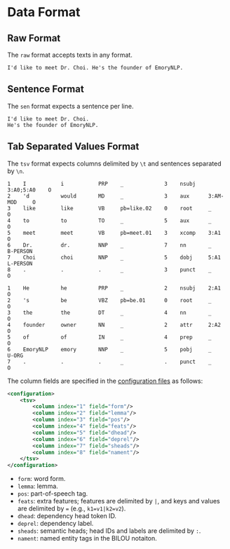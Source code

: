 # Data Format

## Raw Format

The `raw` format accepts texts in any format.

```
I'd like to meet Dr. Choi. He's the founder of EmoryNLP.
```

## Sentence Format

The `sen` format expects a sentence per line.

```
I'd like to meet Dr. Choi.
He's the founder of EmoryNLP.
```

## Tab Separated Values Format

The `tsv` format expects columns delimited by `\t` and sentences separated by `\n`.

```tsv
1    I           i           PRP    _             3    nsubj    3:A0;5:A0    O
2    'd          would       MD     _             3    aux      3:AM-MOD     O
3    like        like        VB     pb=like.02    0    root     _            O
4    to          to          TO     _             5    aux      _            O
5    meet        meet        VB     pb=meet.01    3    xcomp    3:A1         O
6    Dr.         dr.         NNP    _             7    nn       _            B-PERSON
7    Choi        choi        NNP    _             5    dobj     5:A1         L-PERSON
8    .           .           .      _             3    punct    _            O
 
1    He          he          PRP    _             2    nsubj    2:A1         O
2    's          be          VBZ    pb=be.01      0    root     _            O
3    the         the         DT     _             4    nn       _            O
4    founder     owner       NN     _             2    attr     2:A2         O
5    of          of          IN     _             4    prep     _            O
6    EmoryNLP    emory       NNP    _             5    pobj     _            U-ORG
7    .           .           .      _             .    punct    _            O
```

The column fields are specified in the [configuration files](../../src/main/resources/configuration/) as follows:

```xml
<configuration>
    <tsv>
        <column index="1" field="form"/>
        <column index="2" field="lemma"/>
        <column index="3" field="pos"/>
        <column index="4" field="feats"/>
        <column index="5" field="dhead"/>
        <column index="6" field="deprel"/>
        <column index="7" field="sheads"/>
        <column index="8" field="nament"/>
    </tsv>
</configuration>
```

* `form`: word form.
* `lemma`: lemma.
* `pos`: part-of-speech tag.
* `feats`: extra features; features are delimited by `|`, and keys and values are delimited by `=` (e.g., `k1=v1|k2=v2`).
* `dhead`: dependency head token ID.
* `deprel`: dependency label.
* `sheads`: semantic heads; head IDs and labels are delimited by `:`.
* `nament`: named entity tags in the BILOU notaiton.